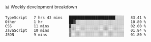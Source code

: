 📊 Weekly development breakdown
<!--START_SECTION:waka-->
```text
TypeScript   7 hrs 43 mins   █████████████████████░░░░   83.41 % 
Other        1 hr            ██▓░░░░░░░░░░░░░░░░░░░░░░   10.80 % 
CSS          11 mins         ▓░░░░░░░░░░░░░░░░░░░░░░░░   02.00 % 
JavaScript   10 mins         ▒░░░░░░░░░░░░░░░░░░░░░░░░   01.84 % 
JSON         9 mins          ▒░░░░░░░░░░░░░░░░░░░░░░░░   01.80 % 
```
<!--END_SECTION:waka-->
